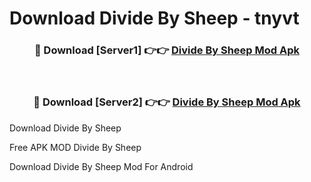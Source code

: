 # Download Divide By Sheep - tnyvt



<div align="center">
<h3>🔴 Download [Server1] 👉👉 <a href="https://momento.my/?title=Divide_By_Sheep">Divide By Sheep Mod Apk</a></h3><br>

<h3>🔴 Download [Server2] 👉👉 <a href="https://momento.my/?title=Divide_By_Sheep">Divide By Sheep Mod Apk</a></h3>
</div>



Download Divide By Sheep 

Free APK MOD Divide By Sheep 

Download Divide By Sheep Mod For Android
